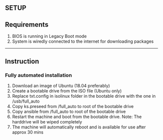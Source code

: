 SETUP
------------
Requirements
------------
1. BIOS is running in Legacy Boot mode
2. System is wiredly connected to the internet for downloading packages 

------------
Instruction
------------
### Fully automated installation  
1. Download an image of Ubuntu (18.04 preferably)
2. Create a bootable drive from the ISO file (Ubuntu only)
3. Replace txt.config in isolinux folder in the bootable drive with the one in /usb/full_auto
4. Copy ks.preseed from /full_auto to root of the bootable drive
5. Copy ansible from /full_auto to root of the bootable drive
6. Restart the machine and boot from the bootable drive.
   Note: The harddrive will be wiped completely
8. The machine will automatically reboot and is available for use after approx 30 mins

